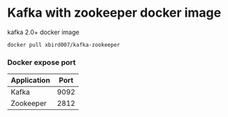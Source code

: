 # Kafka with zookeeper docker image
kafka 2.0+ docker image

```
docker pull xbird007/kafka-zookeeper
```

### Docker expose port
| Application|  Port  |
|------------|--------|
| Kafka      |  9092  |
| Zookeeper  |  2812  |

